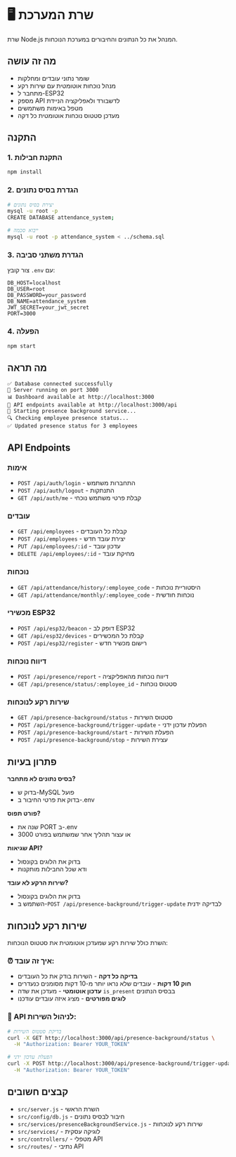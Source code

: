 # 🖥️ שרת המערכת

שרת Node.js המנהל את כל הנתונים והחיבורים במערכת הנוכחות.

## מה זה עושה
- שומר נתוני עובדים ומחלקות
- מנהל נוכחות אוטומטית עם שירות רקע
- מתחבר ל-ESP32
- מספק API לדשבורד ולאפליקציה הניידת
- מטפל באימות משתמשים
- מעדכן סטטוס נוכחות אוטומטית כל דקה

## התקנה

### 1. התקנת חבילות
```bash
npm install
```

### 2. הגדרת בסיס נתונים
```bash
# יצירת בסיס נתונים
mysql -u root -p
CREATE DATABASE attendance_system;

# ייבוא סכמה
mysql -u root -p attendance_system < ../schema.sql
```

### 3. הגדרת משתני סביבה
צור קובץ `.env` עם:
```env
DB_HOST=localhost
DB_USER=root
DB_PASSWORD=your_password
DB_NAME=attendance_system
JWT_SECRET=your_jwt_secret
PORT=3000
```

### 4. הפעלה
```bash
npm start
```

## מה תראה
```
✅ Database connected successfully
🚀 Server running on port 3000
📊 Dashboard available at http://localhost:3000
🔌 API endpoints available at http://localhost:3000/api
🔄 Starting presence background service...
🔍 Checking employee presence status...
✅ Updated presence status for 3 employees
```

## API Endpoints

### אימות
- `POST /api/auth/login` - התחברות משתמש
- `POST /api/auth/logout` - התנתקות
- `GET /api/auth/me` - קבלת פרטי משתמש נוכחי

### עובדים
- `GET /api/employees` - קבלת כל העובדים
- `POST /api/employees` - יצירת עובד חדש
- `PUT /api/employees/:id` - עדכון עובד
- `DELETE /api/employees/:id` - מחיקת עובד

### נוכחות
- `GET /api/attendance/history/:employee_code` - היסטוריית נוכחות
- `GET /api/attendance/monthly/:employee_code` - נוכחות חודשית

### מכשירי ESP32
- `POST /api/esp32/beacon` - דופק לב ESP32
- `GET /api/esp32/devices` - קבלת כל המכשירים
- `POST /api/esp32/register` - רישום מכשיר חדש

### דיווח נוכחות
- `POST /api/presence/report` - דיווח נוכחות מהאפליקציה
- `GET /api/presence/status/:employee_id` - סטטוס נוכחות

### שירות רקע לנוכחות
- `GET /api/presence-background/status` - סטטוס השירות
- `POST /api/presence-background/trigger-update` - הפעלת עדכון ידני
- `POST /api/presence-background/start` - הפעלת השירות
- `POST /api/presence-background/stop` - עצירת השירות

## פתרון בעיות

**בסיס נתונים לא מתחבר?**
- בדוק ש-MySQL פועל
- בדוק את פרטי החיבור ב-.env

**פורט תפוס?**
- שנה את PORT ב-.env
- או עצור תהליך אחר שמשתמש בפורט 3000

**שגיאות API?**
- בדוק את הלוגים בקונסול
- ודא שכל החבילות מותקנות

**שירות הרקע לא עובד?**
- בדוק את הלוגים בקונסול
- השתמש ב-`POST /api/presence-background/trigger-update` לבדיקה ידנית

## שירות רקע לנוכחות

השרת כולל שירות רקע שמעדכן אוטומטית את סטטוס הנוכחות:

### ⏰ איך זה עובד:
- **בדיקה כל דקה** - השירות בודק את כל העובדים
- **חוק 10 דקות** - עובדים שלא נראו יותר מ-10 דקות מסומנים כנעדרים
- **עדכון אוטומטי** - מעדכן את שדה `is_present` בבסיס הנתונים
- **לוגים מפורטים** - מציג איזה עובדים עודכנו

### 🔧 API לניהול השירות:
```bash
# בדיקת סטטוס השירות
curl -X GET http://localhost:3000/api/presence-background/status \
  -H "Authorization: Bearer YOUR_TOKEN"

# הפעלת עדכון ידני
curl -X POST http://localhost:3000/api/presence-background/trigger-update \
  -H "Authorization: Bearer YOUR_TOKEN"
```

## קבצים חשובים
- `src/server.js` - השרת הראשי
- `src/config/db.js` - חיבור לבסיס נתונים
- `src/services/presenceBackgroundService.js` - שירות רקע לנוכחות
- `src/services/` - לוגיקה עסקית
- `src/controllers/` - מטפלי API
- `src/routes/` - נתיבי API